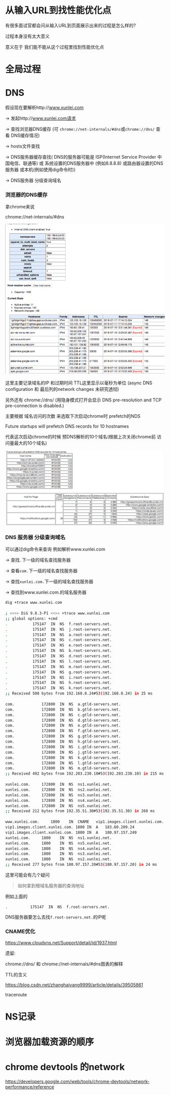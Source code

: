 # 从输入URL到找性能优化点

有很多面试官都会问从输入URL到页面展示出来的过程是怎么样的?

过程本身没有太大意义

意义在于 我们能不能从这个过程里找到性能优化点

# 全局过程

# DNS

假设现在要解析http://www.xunlei.com

-> 发起http://www.xunlei.com请求

-> 查找浏览器DNS缓存 (可  `chrome://net-internals/#dns`或`chrome://dns/` 查看 DNS缓存情况)

-> hosts文件查找

-> DNS服务器缓存查找( DNS的服务器可能是 ISP(Internet Service Provider 中国电信、联通等) 或 系统设置的DNS服务器中 (例如8.8.8.8) 或路由器设置的DNS服务器 或本机(例如使用dig命令时)) 

-> DNS服务器 分级查询域名

### 浏览器的DNS缓存 

拿chrome来说

chrome://net-internals/#dns

![dns缓存](/assets/QQ20180716-124635.png)

这里主要记录域名的IP 和过期时间 TTL这里显示以毫秒为单位 (async DNS configuration 和 最后列的network changes 未研究透彻)

另外还有 chrome://dns/ (用隐身模式打开会显示 DNS pre-resolution and TCP pre-connection is disabled.)

主要根据 域名访问的次数 来选取下次启动chrome时 prefetch的NDS 

Future startups will prefetch DNS records for 10 hostnames

代表这次启动chrome的时候 预DNS解析的10个域名(根据上次关闭chrome前 访问量最大的10个域名)

![prefetch dns](/assets/QQ20180716-125120.png)

###  DNS 服务器 分级查询域名

可以通过dig命令来查询 例如解析www.xunlei.com

-> 查找`.`下一级的域名查找服务器

-> 查看`com.`下一级的域名查找服务器

-> 查找`xunlei.com.`下一级的域名查找服务器

-> 查找到www.xunlei.com.的域名服务器

```bash
dig +trace www.xunlei.com

; <<>> DiG 9.8.3-P1 <<>> +trace www.xunlei.com
;; global options: +cmd
.			175147	IN	NS	f.root-servers.net.
.			175147	IN	NS	j.root-servers.net.
.			175147	IN	NS	a.root-servers.net.
.			175147	IN	NS	c.root-servers.net.
.			175147	IN	NS	e.root-servers.net.
.			175147	IN	NS	b.root-servers.net.
.			175147	IN	NS	d.root-servers.net.
.			175147	IN	NS	l.root-servers.net.
.			175147	IN	NS	m.root-servers.net.
.			175147	IN	NS	g.root-servers.net.
.			175147	IN	NS	i.root-servers.net.
.			175147	IN	NS	h.root-servers.net.
.			175147	IN	NS	k.root-servers.net.
;; Received 508 bytes from 192.168.8.24#53(192.168.8.24) in 25 ms

com.			172800	IN	NS	a.gtld-servers.net.
com.			172800	IN	NS	b.gtld-servers.net.
com.			172800	IN	NS	c.gtld-servers.net.
com.			172800	IN	NS	d.gtld-servers.net.
com.			172800	IN	NS	e.gtld-servers.net.
com.			172800	IN	NS	f.gtld-servers.net.
com.			172800	IN	NS	g.gtld-servers.net.
com.			172800	IN	NS	h.gtld-servers.net.
com.			172800	IN	NS	i.gtld-servers.net.
com.			172800	IN	NS	j.gtld-servers.net.
com.			172800	IN	NS	k.gtld-servers.net.
com.			172800	IN	NS	l.gtld-servers.net.
com.			172800	IN	NS	m.gtld-servers.net.
;; Received 492 bytes from 192.203.230.10#53(192.203.230.10) in 215 ms

xunlei.com.		172800	IN	NS	ns1.xunlei.net.
xunlei.com.		172800	IN	NS	ns2.xunlei.net.
xunlei.com.		172800	IN	NS	ns3.xunlei.net.
xunlei.com.		172800	IN	NS	ns4.xunlei.net.
xunlei.com.		172800	IN	NS	ns5.xunlei.net.
;; Received 212 bytes from 192.35.51.30#53(192.35.51.30) in 268 ms

www.xunlei.com.		1800	IN	CNAME	vip1.images.client.xunlei.com.
vip1.images.client.xunlei.com. 1800 IN	A	183.60.209.24
vip1.images.client.xunlei.com. 1800 IN	A	180.97.157.249
xunlei.com.		1800	IN	NS	ns1.xunlei.net.
xunlei.com.		1800	IN	NS	ns5.xunlei.net.
xunlei.com.		1800	IN	NS	ns4.xunlei.net.
xunlei.com.		1800	IN	NS	ns3.xunlei.net.
xunlei.com.		1800	IN	NS	ns2.xunlei.net.
;; Received 277 bytes from 180.97.157.20#53(180.97.157.20) in 24 ms
```

这里可能会有几个疑问

> 如何拿到根域名服务器的查询地址

例如上面的  

`.			175147	IN	NS	f.root-servers.net.`

DNS服务器要怎么去找`f.root-servers.net.`的IP呢

### CNAME优化

https://www.cloudxns.net/Support/detail/id/1937.html

遗留:


chrome://dns/ 和 chrome://net-internals/#dns图表的解释

TTL的含义

https://blog.csdn.net/zhanghaiyang9999/article/details/39505861

traceroute

# NS记录

# 浏览器加载资源的顺序

# chrome devtools 的network

https://developers.google.com/web/tools/chrome-devtools/network-performance/reference